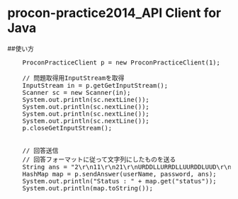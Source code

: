 procon-practice2014_API Client for Java
=======================
##使い方
<pre>
	ProconPracticeClient p = new ProconPracticeClient(1);
	
	// 問題取得用InputStreamを取得
	InputStream in = p.getGetInputStream();
	Scanner sc = new Scanner(in);
	System.out.println(sc.nextLine());
	System.out.println(sc.nextLine());
	System.out.println(sc.nextLine());
	System.out.println(sc.nextLine());
	p.closeGetInputStream();


	// 回答送信
	// 回答フォーマットに従って文字列にしたものを送る
	String ans = "2\r\n11\r\n21\r\nURDDLLURRDLLUURDDLUUD\r\n11\r\n40\r\nURDLURLDLURDRDLURUDLURDLLRDLUURRDLLURRDL\r\n";
	HashMap<String, String> map = p.sendAnswer(userName, password, ans);
	System.out.println("Status : " + map.get("status"));
	System.out.println(map.toString());
</pre>